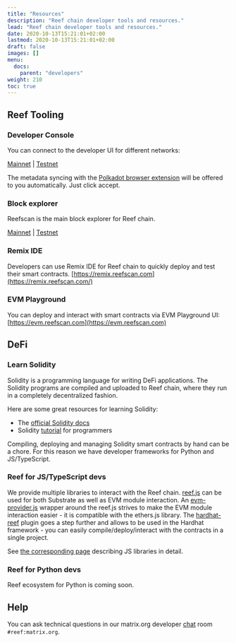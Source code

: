 ```yaml
---
title: "Resources"
description: "Reef chain developer tools and resources."
lead: "Reef chain developer tools and resources."
date: 2020-10-13T15:21:01+02:00
lastmod: 2020-10-13T15:21:01+02:00
draft: false
images: []
menu:
  docs:
    parent: "developers"
weight: 210
toc: true
---
```


## Reef Tooling

### Developer Console
You can connect to the developer UI for different networks:

[Mainnet](https://console.reefscan.com/?rpc=wss%3A%2F%2Frpc.reefscan.com%2Fws#/explorer) | [Testnet](https://console.reefscan.com/?rpc=wss%3A%2F%2Frpc-testnet.reefscan.com%2Fws#/explorer)

The metadata syncing with the [Polkadot browser extension](https://polkadot.js.org/extension/) will be offered to you automatically. Just click accept.

### Block explorer
Reefscan is the main block explorer for Reef chain.

[Mainnet](https://reefscan.com) | [Testnet](https://testnet.reefscan.com)

### Remix IDE
Developers can use Remix IDE for Reef chain to quickly deploy and test their smart contracts.
[https://remix.reefscan.com](https://remix.reefscan.com/)

### EVM Playground
You can deploy and interact with smart contracts via EVM Playground UI:
[https://evm.reefscan.com](https://evm.reefscan.com)


## DeFi

### Learn Solidity
Solidity is a programming language for writing DeFi applications. The Solidity programs are compiled
and uploaded to Reef chain, where they run in a completely decentralized fashion.

Here are some great resources for learning Solidity:
 - The [official Solidity docs](https://docs.soliditylang.org)
 - Solidity [tutorial](https://www.tutorialspoint.com/solidity/index.htm) for programmers


Compiling, deploying and managing Solidity smart contracts by hand can be a chore. For this reason
we have developer frameworks for Python and JS/TypeScript.


### Reef for JS/TypeScript devs
We provide multiple libraries to interact with the Reef chain. [reef.js](https://github.com/reef-defi/reef.js) can be used for both Substrate as well as EVM module interaction. An [evm-provider.js](https://github.com/reef-defi/evm-provider.js/commits/master) wrapper around the reef.js strives to make the EVM module interaction easier - it is compatible with the ethers.js library. The [hardhat-reef](https://github.com/reef-defi/hardhat-reef) plugin goes a step further and allows to be used in the Hardhat framework - you can easily compile/deploy/interact with the contracts in a single project.


See [the corresponding page](/docs/developers/js_libraries) describing JS libraries in detail.



### Reef for Python devs
Reef ecosystem for Python is coming soon.


## Help
You can ask technical questions in our matrix.org developer [chat](https://app.element.io/#/room/#reef:matrix.org) room `#reef:matrix.org`.
